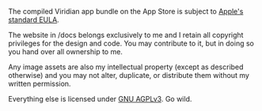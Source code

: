 The compiled Viridian app bundle on the App Store is subject to [Apple's standard EULA](https://www.apple.com/legal/internet-services/itunes/dev/stdeula/).

The website in /docs belongs exclusively to me and I retain all copyright privileges for the design and code. You may contribute to it, but in doing so you hand over all ownership to me.

Any image assets are also my intellectual property (except as described otherwise) and you may not alter, duplicate, or distribute them without my written permission.

Everything else is licensed under [GNU AGPLv3](https://www.gnu.org/licenses/agpl-3.0.en.html). Go wild.
